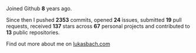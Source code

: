 Joined Github **8** years ago.

Since then I pushed **2353** commits, opened **24** issues, submitted **19** pull requests, received **137** stars across **67** personal projects and contributed to **13** public repositories.

Find out more about me on [lukasbach.com](https://lukasbach.com)
